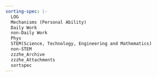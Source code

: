 ```yaml
---
sorting-spec: |-
  LOG
  Mechanisms (Personal Ability)
  Daily Work
  non-Daily Work
  Phys
  STEM(Science, Technology, Engineering and Mathematics)
  non-STEM
  zzzhe_Archive
  zzzhe_Attachments
  sortspec
---
```

